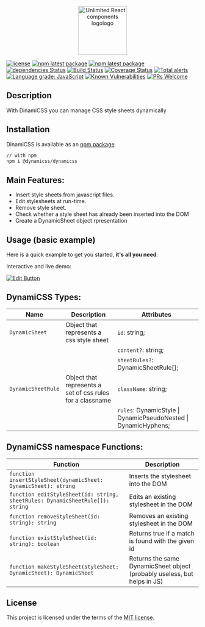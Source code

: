 <p align="center">
 <img align="center" height="128" src="https://user-images.githubusercontent.com/43678736/127270540-76b8863f-f664-4274-ab5c-41135f23d7dd.png" alt="Unlimited React components logologo">
</p>

[![license](https://img.shields.io/badge/license-MIT-blue.svg)](https://github.com/JinSSJ3/react-drop-zone-responsive/blob/HEAD/LICENSE)
[![npm latest package](https://img.shields.io/npm/v/@dynamicss/dynamicss.svg?logo=npm&logoColor=fff&label=NPM+package&color=limegreen)](https://www.npmjs.com/package/@dynamicss/dynamicss)
[![npm latest package](https://img.shields.io/badge/npm%40LTS-1.0.7-magenta)](https://www.npmjs.com/package/@dynamicss/dynamicss)
[![dependencies Status](https://status.david-dm.org/gh/jinssj3/dynamicss.svg)](https://david-dm.org/jinssj3/dynamicss)
[![Build Status](https://www.travis-ci.com/JinSSJ3/dynamicss.svg?branch=master)](https://www.travis-ci.com/JinSSJ3/dynamicss)
[![Coverage Status](https://coveralls.io/repos/github/JinSSJ3/dynamicss/badge.svg?branch=master&t=NYfAAW)](https://coveralls.io/github/JinSSJ3/dynamicss?branch=master)
[![Total alerts](https://img.shields.io/lgtm/alerts/g/JinSSJ3/dynamicss.svg?logo=lgtm&logoWidth=18)](https://lgtm.com/projects/g/JinSSJ3/dynamicss/alerts/)
[![Language grade: JavaScript](https://img.shields.io/lgtm/grade/javascript/g/unlimited-react-components/react-drop-zone.svg?logo=lgtm&logoWidth=18)](https://lgtm.com/projects/g/unlimited-react-components/react-drop-zone/context:javascript)
[![Known Vulnerabilities](https://snyk.io/test/github/unlimited-react-components/react-drop-zone/badge.svg)](https://snyk.io/test/github/unlimited-react-components/react-drop-zone)
[![PRs Welcome](https://img.shields.io/badge/PRs-welcome-brightgreen.svg?style=flat-square)](http://makeapullrequest.com)

## Description

With DinamiCSS you can manage CSS style sheets dynamically

## Installation

DinamiCSS is available as an [npm package](https://www.npmjs.com/package/dinamicss).

```sh
// with npm
npm i @dynamicss/dynamicss
```

## Main Features:

- Insert style sheets from javascript files.
- Edit stylesheets at run-time.
- Remove style sheet.
- Check whether a style sheet has already been inserted into the DOM
- Create a DynamicSheet object rpresentation

## Usage (basic example)

Here is a quick example to get you started, **it's all you need**:

Interactive and live demo:

[![Edit Button](https://codesandbox.io/static/img/play-codesandbox.svg)](https://codesandbox.io/s/dynamicss-react-h5zie)

## DynamiCSS Types:

| Name               | Description                                               | Attributes                                                      |
| ------------------ | --------------------------------------------------------- | --------------------------------------------------------------- |
| `DynamicSheet`     | Object that represents a css style sheet                  | `id`: string;                                                   |
|                    |                                                           | `content?`: string;                                             |
|                    |                                                           | `sheetRules?`: DynamicSheetRule[];                              |
| `DynamicSheetRule` | Object that represents a set of css rules for a classname | `className`: string;                                            |
|                    |                                                           | `rules`: DynamicStyle \| DynamicPseudoNested \| DynamicHyphens; |

## DynamiCSS namespace Functions:

| Function                                                                      | Description                                                                    |
| ----------------------------------------------------------------------------- | ------------------------------------------------------------------------------ |
| `function insertStyleSheet(dynamicSheet: DynamicSheet): string`               | Inserts the stylesheet into the DOM                                            |
| `function editStyleSheet(id: string, sheetRules: DynamicSheetRule[]): string` | Edits an existing stylesheet in the DOM                                        |
| `function removeStyleSheet(id: string): string`                               | Removes an existing stylesheet in the DOM                                      |
| `function existStyleSheet(id: string): boolean`                               | Returns true if a match is found with the given id                             |
| `function makeStyleSheet(styleSheet: DynamicSheet): DynamicSheet`             | Returns the same DynamicSheet object (probably useless, but helps in JS) |

## License

This project is licensed under the terms of the
[MIT license](/LICENSE).
